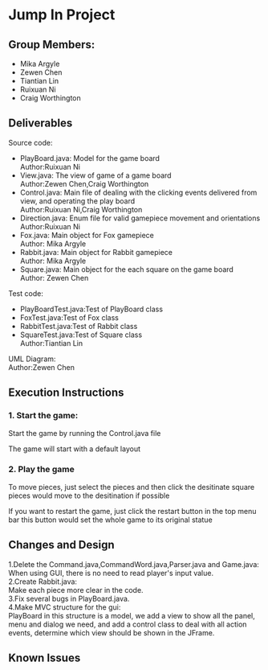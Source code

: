 # Jump In Project
## Group Members:
- Mika Argyle
- Zewen Chen
- Tiantian Lin
- Ruixuan Ni
- Craig Worthington

## Deliverables

Source code:
* PlayBoard.java: Model for the game board  
Author:Ruixuan Ni
* View.java: The view of game of a game board  
Author:Zewen Chen,Craig Worthington
* Control.java: Main file of dealing with the clicking events delivered from view, and operating the play board  
Author:Ruixuan Ni,Craig Worthington
* Direction.java: Enum file for valid gamepiece movement and orientations  
Author:Ruixuan Ni
* Fox.java: Main object for Fox gamepiece  
Author: Mika Argyle
* Rabbit.java: Main object for Rabbit gamepiece  
Author: Mika Argyle
* Square.java: Main object for the each square on the game board  
Author: Zewen Chen

Test code:
* PlayBoardTest.java:Test of PlayBoard class
* FoxTest.java:Test of Fox class
* RabbitTest.java:Test of Rabbit class
* SquareTest.java:Test of Square class  
Author:Tiantian Lin

UML Diagram:     
Author:Zewen Chen



## Execution Instructions
### 1. Start the game:
Start the game by running the Control.java file

The game will start with a default layout
### 2. Play the game
To move pieces, just select the pieces and then click the desitinate square
pieces would move to the desitination if possible

If you want to restart the game, just click the restart button in the top menu bar
this button would set the whole game to its original statue

## Changes and Design
1.Delete the Command.java,CommandWord.java,Parser.java and Game.java:  
When using GUI, there is no need to read player's input value.   
2.Create Rabbit.java:     
Make each piece more clear in the code.   
3.Fix several bugs in PlayBoard.java.  
4.Make MVC structure for the gui:  
PlayBoard in this structure is a model, we add a view to show all the panel, menu and dialog we need, and add a control class to deal with all action events, determine which view should be shown in the JFrame.  

## Known Issues
